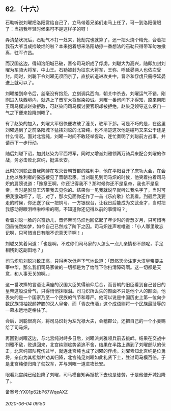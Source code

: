 ## 62.（十六）
石勒听说刘曜把洛阳赏给自己了，立马带着兄弟们走马上任了，可一到洛阳傻眼了：当初我年轻时候来可不是这样子的呀！



弄清楚状况后，石勒气不打一处来，抢劫完也就算了，还一把火烧个精光，合着把我石大爷当成捡破烂的啦？本来抱着想来洛阳劫掠一番想法的石勒只得带军匆匆撤离，驻军许昌。



而汉国这边，得知洛阳城已破，晋帝司马炽成了俘虏，刘聪大为高兴，随即加封刘曜为车骑大将军、中山王。石勒被封为征东大将军，王弥、呼延晏两人也依次受封。同时，刘聪下令刘曜无须回京了，直接转道进攻关中，晋帝和俘虏只需呼延晏送上就可以了。



刘曜接到命令后，丝毫没有抱怨，立刻调兵西向，朝关中杀去。刘曜运气不错，刚刚进入陕西境内，就遇上了晋军大将赵染投诚。刘曜一番询问下才得知，原来南阳王司马模派赵染拒敌，可赵染问司马模讨要官职却被拒绝，赵染见领导这么抠门一气之下便来投降刘曜了。



有了赵染的加入，刘曜大军很快便攻破了潼关，驻军下邽。可是不巧的是，在这里刘曜遇到了之前洛阳城下猛揍刘聪的北宫纯，也不清楚这次他是碰巧又来公干还是什么情况。面对北宫纯，刘曜一时间不敢轻举妄动，连忙奏明了刘聪前方战事，并请示下一步行动。



随后刘聪下诏，加封赵染为平西将军，同时又增派刘雅领两万骑兵来配合刘曜的作战，务必击败北宫纯，挺进长安。



此时的刘聪正自我陶醉在攻灭晋朝首都的胜利中，他在平阳召开了庆功大会，在会上他以胜利者的姿态接见了晋朝君臣。当刘聪见到司马炽的时候，他笑着拍着司马炽的肩膀说道：「豫章王啊，你还记得我不？那时候你还不是皇帝，我也不是皇帝，当时是驸马王济带我去见你的。结果你一见我就说早就听过我名字了，当时可把我激动坏了，哦，对了，那次见面你还作了一首《乐府歌》给我看。到最后我要走的时候，你还送了我一把铜弓、一方银砚台，让我日后能成为文武全才，当时把我感动得眼泪哗啦哗啦的啊，不知道你还记得以前的事情吗？」



看着刘聪一脸的兴奋劲儿，晋怀帝司马炽也回忆起了年少时的青葱岁月，只可惜再回首恍然如梦，如今自己已然成了阶下之囚。司马炽连声唯唯道：「小人哪里敢忘记啊，只可惜当日有眼不识真天子啊！」



刘聪又笑着问道：「也是啊，不过你们司马家的人怎么一点儿亲情都不顾呢，手足相残到这副田地？」



司马炽见刘聪兴致正高，只得再次低声下气地说道：「既然天命注定大汉皇帝要主宰中华，那么我们司马家做的一切都是为了给陛下你扫清障碍啊。这一切都是天意，和人事无关的啊。」



这一番吹捧的言语让满座的汉国大臣笑得前仰后合，而晋朝的旧臣看到自己昔日的皇帝这般没骨气，只得悄悄抹眼泪。司马炽所丢失的颜面不只是他个人的颜面，他丢失的是一个国家乃至一个民族的气节和尊严。他可以说是中国历史上第一位向少数民族领袖奴颜婢膝的汉人皇帝，而「青衣侑酒」这个成语则将一个民族最耻辱的一幕永远地定格住了。



会后，刘聪很高兴，将司马炽封为左光禄大夫，会稽郡公，还把自己的一个小妾赐给了司马炽。



再回到刘曜这边，与北宫纯对峙多日后，刘曜派刘雅领兵前去挑衅。结果在交战中刘雅不敌，败退回来，北宫纯则趁势紧追不舍，结果在半路上遇到了刘曜部队的伏击，北宫纯部队死伤过半，就连北宫纯也成了刘曜的俘虏。刘曜素知北宫纯是位勇将，亲自为其松绑并劝其归降，北宫纯见刘曜如此礼贤下士，胜过司马模百倍。于是北宫纯便归降了匈奴军，并与刘曜一道进攻长安。



眼看北宫纯已经投降了刘曜，司马模自知再抵抗下去也是徒劳，于是他便开城投降了。



备案号:YX01p62bP67WqeAXZ


###### 2020-06-04 09:50
